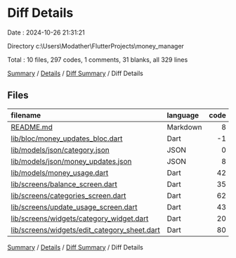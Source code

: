 # Diff Details

Date : 2024-10-26 21:31:21

Directory c:\\Users\\Modather\\FlutterProjects\\money_manager

Total : 10 files,  297 codes, 1 comments, 31 blanks, all 329 lines

[Summary](results.md) / [Details](details.md) / [Diff Summary](diff.md) / Diff Details

## Files
| filename | language | code | comment | blank | total |
| :--- | :--- | ---: | ---: | ---: | ---: |
| [README.md](/README.md) | Markdown | 8 | 0 | 5 | 13 |
| [lib/bloc/money_updates_bloc.dart](/lib/bloc/money_updates_bloc.dart) | Dart | -1 | 0 | 0 | -1 |
| [lib/models/json/category.json](/lib/models/json/category.json) | JSON | 0 | 0 | 1 | 1 |
| [lib/models/json/money_updates.json](/lib/models/json/money_updates.json) | JSON | 8 | 0 | 0 | 8 |
| [lib/models/money_usage.dart](/lib/models/money_usage.dart) | Dart | 42 | 0 | 5 | 47 |
| [lib/screens/balance_screen.dart](/lib/screens/balance_screen.dart) | Dart | 35 | 1 | 3 | 39 |
| [lib/screens/categories_screen.dart](/lib/screens/categories_screen.dart) | Dart | 62 | 0 | 7 | 69 |
| [lib/screens/update_usage_screen.dart](/lib/screens/update_usage_screen.dart) | Dart | 43 | 0 | -1 | 42 |
| [lib/screens/widgets/category_widget.dart](/lib/screens/widgets/category_widget.dart) | Dart | 20 | 0 | 3 | 23 |
| [lib/screens/widgets/edit_category_sheet.dart](/lib/screens/widgets/edit_category_sheet.dart) | Dart | 80 | 0 | 8 | 88 |

[Summary](results.md) / [Details](details.md) / [Diff Summary](diff.md) / Diff Details